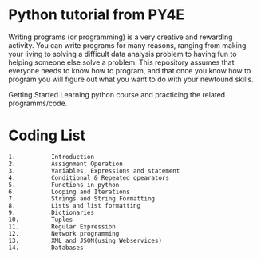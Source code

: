 # Python tutorial from PY4E

Writing programs (or programming) is a very creative and rewarding activity. You can write programs for many reasons, ranging from making your living to solving a difficult data analysis problem to having fun to helping someone else solve a problem. This repository assumes that everyone needs to know how to program, and that once you know how to program you will figure out what you want to do with your newfound skills.

Getting Started
Learning python course and practicing the related programms/code.

# Coding List
    1.          Introduction
    2.          Assignment Operation
    3.          Variables, Expressions and statement
    4.          Conditional & Repeated opearators
    5.          Functions in python
    6.          Looping and Iterations
    7.          Strings and String Formatting
    8.          Lists and list formatting
    9.          Dictionaries 
    10.         Tuples
    11.         Regular Expression
    12.         Network programming
    13.         XML and JSON(using Webservices)
    14.         Databases
  
